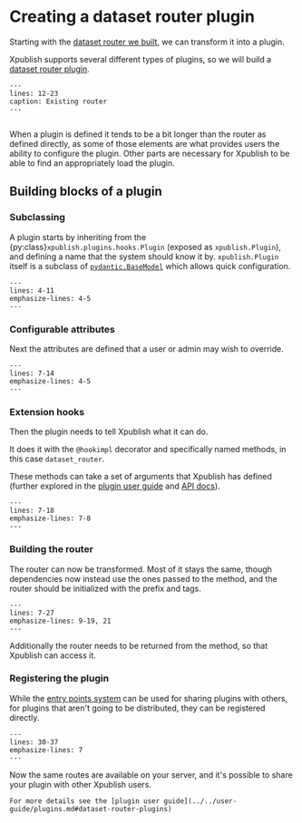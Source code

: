 # Creating a dataset router plugin

Starting with the [dataset router we built](./dataset-router.md), we can transform it into a plugin.

Xpublish supports several different types of plugins, so we will build a [dataset router plugin](../../user-guide/plugins.md#dataset-provider-plugins).

```{literalinclude} dataset-router.py
---
lines: 12-23
caption: Existing router
---
```

```{literalinclude} dataset-router-plugin.py
```

When a plugin is defined it tends to be a bit longer than the router as defined directly, as some of those elements are what provides users the ability to configure the plugin.
Other parts are necessary for Xpublish to be able to find an appropriately load the plugin.

## Building blocks of a plugin

### Subclassing

A plugin starts by inheriting from the {py:class}`xpublish.plugins.hooks.Plugin` (exposed as `xpublish.Plugin`), and defining a name that the system should know it by.
`xpublish.Plugin` itself is a subclass of [`pydantic.BaseModel`](https://docs.pydantic.dev/latest/usage/models/) which allows quick configuration.

```{literalinclude} dataset-router-plugin.py
---
lines: 4-11
emphasize-lines: 4-5
---
```

### Configurable attributes

Next the attributes are defined that a user or admin may wish to override.

```{literalinclude} dataset-router-plugin.py
---
lines: 7-14
emphasize-lines: 4-5
---
```

### Extension hooks

Then the plugin needs to tell Xpublish what it can do.

It does it with the `@hookimpl` decorator and specifically named methods,
in this case `dataset_router`.

These methods can take a set of arguments that Xpublish has defined (further explored in the [plugin user guide](../../user-guide/plugins.md) and [API docs](../../api.md)).

```{literalinclude} dataset-router-plugin.py
---
lines: 7-18
emphasize-lines: 7-8
---
```

### Building the router

The router can now be transformed.
Most of it stays the same, though dependencies now instead use the ones passed to the method, and the router should be initialized with the prefix and tags.

```{literalinclude} dataset-router-plugin.py
---
lines: 7-27
emphasize-lines: 9-19, 21
---
```

Additionally the router needs to be returned from the method, so that Xpublish can access it.

### Registering the plugin

While the [entry points system](../../user-guide/plugins.md#entry-points) can be used for sharing plugins with others, for plugins that aren't going to be distributed, they can be registered directly.

```{literalinclude} dataset-router-plugin.py
---
lines: 30-37
emphasize-lines: 7
---
```

Now the same routes are available on your server, and it's possible to share your plugin with other Xpublish users.

```{note}
For more details see the [plugin user guide](../../user-guide/plugins.md#dataset-router-plugins)
```
